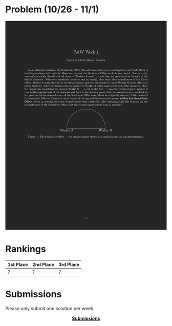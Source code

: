 # Problem (10/26 - 11/1)
<p align="center"><img src="https://raw.githubusercontent.com/GodwinMHS/godwinmhs.github.io/main/images/w1p_b.jpg?raw=true"/></p>

# Rankings

|**1st Place**|**2nd Place**|**3rd Place**|
|----|----|----|
|?|?|?|

# Submissions
Please only submit one solution per week.

<p align="center"><a href="https://forms.gle/1UmZAQvv5KqVQLSR9"><b>Submissions</b></a></p>

